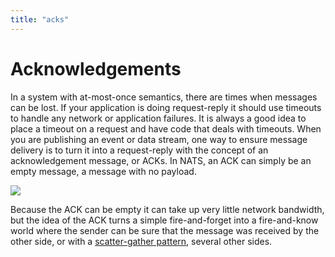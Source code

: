 ```yaml
---
title: "acks"
---
```

# Acknowledgements

In a system with at-most-once semantics, there are times when messages can be lost. If your application is doing request-reply it should use timeouts to handle any network or application failures. It is always a good idea to place a timeout on a request and have code that deals with timeouts. When you are publishing an event or data stream, one way to ensure message delivery is to turn it into a request-reply with the concept of an acknowledgement message, or ACKs. In NATS, an ACK can simply be an empty message, a message with no payload.

![](../.gitbook/assets/acks.svg)

Because the ACK can be empty it can take up very little network bandwidth, but the idea of the ACK turns a simple fire-and-forget into a fire-and-know world where the sender can be sure that the message was received by the other side, or with a [scatter-gather pattern](core-nats/request-reply/reqreply), several other sides.

